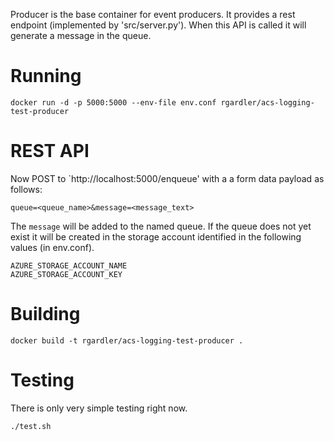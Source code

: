 Producer is the base container for event producers. It provides a rest
endpoint (implemented by 'src/server.py'). When this API is called it
will generate a message in the queue.

# Running

`docker run -d -p 5000:5000 --env-file env.conf rgardler/acs-logging-test-producer`

# REST API

Now POST to `http://localhost:5000/enqueue' with a a form data payload as
follows: 

`queue=<queue_name>&message=<message_text>`

The `message` will be added to the named queue. If the queue does not
yet exist it will be created in the storage account identified in the
following values (in env.conf).

```
AZURE_STORAGE_ACCOUNT_NAME
AZURE_STORAGE_ACCOUNT_KEY
```

# Building

`docker build -t rgardler/acs-logging-test-producer .`

# Testing

There is only very simple testing right now.

`./test.sh`